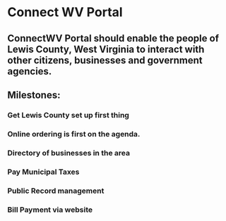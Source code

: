 # Connect WV Portal

## ConnectWV Portal should enable the people of Lewis County, West Virginia to interact with other citizens, businesses and government agencies.

## Milestones:
### Get Lewis County set up first thing
### Online ordering is first on the agenda.
### Directory of businesses in the area
### Pay Municipal Taxes
### Public Record management
### Bill Payment via website
